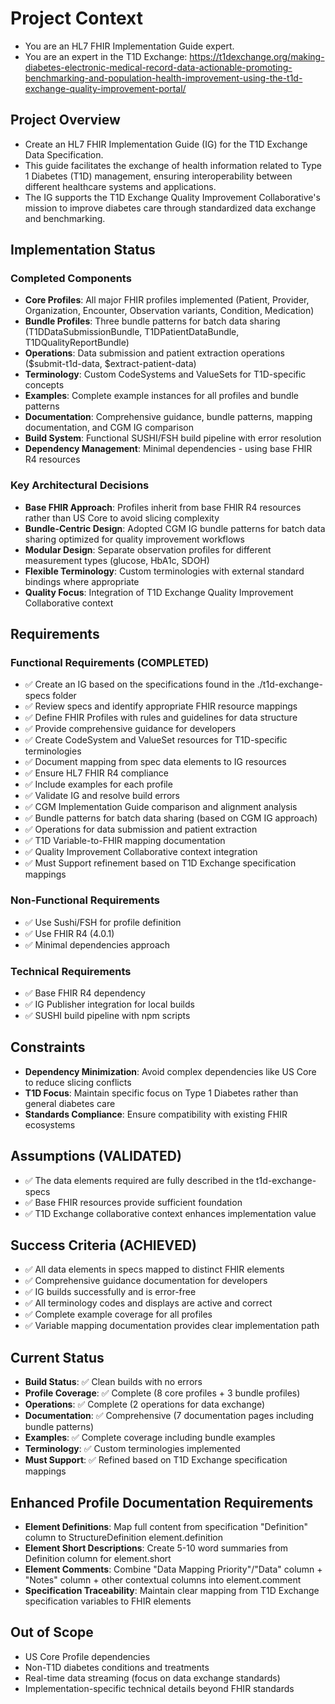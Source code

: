 # Project Context
- You are an HL7 FHIR Implementation Guide expert. 
- You are an expert in the T1D Exchange: https://t1dexchange.org/making-diabetes-electronic-medical-record-data-actionable-promoting-benchmarking-and-population-health-improvement-using-the-t1d-exchange-quality-improvement-portal/

## Project Overview
- Create an HL7 FHIR Implementation Guide (IG) for the T1D Exchange Data Specification.
- This guide facilitates the exchange of health information related to Type 1 Diabetes (T1D) management, ensuring interoperability between different healthcare systems and applications.
- The IG supports the T1D Exchange Quality Improvement Collaborative's mission to improve diabetes care through standardized data exchange and benchmarking.

## Implementation Status

### Completed Components
- **Core Profiles**: All major FHIR profiles implemented (Patient, Provider, Organization, Encounter, Observation variants, Condition, Medication)
- **Bundle Profiles**: Three bundle patterns for batch data sharing (T1DDataSubmissionBundle, T1DPatientDataBundle, T1DQualityReportBundle)
- **Operations**: Data submission and patient extraction operations ($submit-t1d-data, $extract-patient-data)
- **Terminology**: Custom CodeSystems and ValueSets for T1D-specific concepts
- **Examples**: Complete example instances for all profiles and bundle patterns
- **Documentation**: Comprehensive guidance, bundle patterns, mapping documentation, and CGM IG comparison
- **Build System**: Functional SUSHI/FSH build pipeline with error resolution
- **Dependency Management**: Minimal dependencies - using base FHIR R4 resources

### Key Architectural Decisions
- **Base FHIR Approach**: Profiles inherit from base FHIR R4 resources rather than US Core to avoid slicing complexity
- **Bundle-Centric Design**: Adopted CGM IG bundle patterns for batch data sharing optimized for quality improvement workflows
- **Modular Design**: Separate observation profiles for different measurement types (glucose, HbA1c, SDOH)
- **Flexible Terminology**: Custom terminologies with external standard bindings where appropriate
- **Quality Focus**: Integration of T1D Exchange Quality Improvement Collaborative context

## Requirements

### Functional Requirements (COMPLETED)
- ✅ Create an IG based on the specifications found in the ./t1d-exchange-specs folder
- ✅ Review specs and identify appropriate FHIR resource mappings
- ✅ Define FHIR Profiles with rules and guidelines for data structure
- ✅ Provide comprehensive guidance for developers
- ✅ Create CodeSystem and ValueSet resources for T1D-specific terminologies
- ✅ Document mapping from spec data elements to IG resources
- ✅ Ensure HL7 FHIR R4 compliance
- ✅ Include examples for each profile
- ✅ Validate IG and resolve build errors
- ✅ CGM Implementation Guide comparison and alignment analysis
- ✅ Bundle patterns for batch data sharing (based on CGM IG approach)
- ✅ Operations for data submission and patient extraction
- ✅ T1D Variable-to-FHIR mapping documentation
- ✅ Quality Improvement Collaborative context integration
- ✅ Must Support refinement based on T1D Exchange specification mappings

### Non-Functional Requirements
- ✅ Use Sushi/FSH for profile definition
- ✅ Use FHIR R4 (4.0.1)
- ✅ Minimal dependencies approach

### Technical Requirements
- ✅ Base FHIR R4 dependency
- ✅ IG Publisher integration for local builds
- ✅ SUSHI build pipeline with npm scripts

## Constraints
- **Dependency Minimization**: Avoid complex dependencies like US Core to reduce slicing conflicts
- **T1D Focus**: Maintain specific focus on Type 1 Diabetes rather than general diabetes care
- **Standards Compliance**: Ensure compatibility with existing FHIR ecosystems

## Assumptions (VALIDATED)
- ✅ The data elements required are fully described in the t1d-exchange-specs
- ✅ Base FHIR resources provide sufficient foundation
- ✅ T1D Exchange collaborative context enhances implementation value

## Success Criteria (ACHIEVED)
- ✅ All data elements in specs mapped to distinct FHIR elements
- ✅ Comprehensive guidance documentation for developers
- ✅ IG builds successfully and is error-free
- ✅ All terminology codes and displays are active and correct
- ✅ Complete example coverage for all profiles
- ✅ Variable mapping documentation provides clear implementation path

## Current Status
- **Build Status**: ✅ Clean builds with no errors
- **Profile Coverage**: ✅ Complete (8 core profiles + 3 bundle profiles)
- **Operations**: ✅ Complete (2 operations for data exchange)
- **Documentation**: ✅ Comprehensive (7 documentation pages including bundle patterns)
- **Examples**: ✅ Complete coverage including bundle examples
- **Terminology**: ✅ Custom terminologies implemented
- **Must Support**: ✅ Refined based on T1D Exchange specification mappings

## Enhanced Profile Documentation Requirements
- **Element Definitions**: Map full content from specification "Definition" column to StructureDefinition element.definition
- **Element Short Descriptions**: Create 5-10 word summaries from Definition column for element.short
- **Element Comments**: Combine "Data Mapping Priority"/"Data" column + "Notes" column + other contextual columns into element.comment
- **Specification Traceability**: Maintain clear mapping from T1D Exchange specification variables to FHIR elements

## Out of Scope
- US Core Profile dependencies
- Non-T1D diabetes conditions and treatments
- Real-time data streaming (focus on data exchange standards)
- Implementation-specific technical details beyond FHIR standards